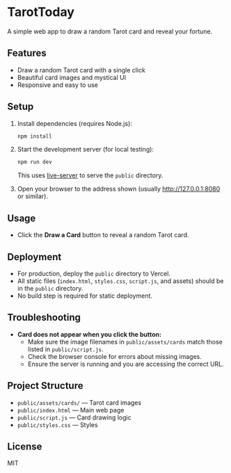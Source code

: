 # TarotToday

A simple web app to draw a random Tarot card and reveal your fortune.

## Features
- Draw a random Tarot card with a single click
- Beautiful card images and mystical UI
- Responsive and easy to use

## Setup
1. Install dependencies (requires Node.js):
   ```sh
   npm install
   ```
2. Start the development server (for local testing):
   ```sh
   npm run dev
   ```
   This uses [live-server](https://www.npmjs.com/package/live-server) to serve the `public` directory.

3. Open your browser to the address shown (usually http://127.0.0.1:8080 or similar).

## Usage
- Click the **Draw a Card** button to reveal a random Tarot card.

## Deployment

- For production, deploy the `public` directory to Vercel.
- All static files (`index.html`, `styles.css`, `script.js`, and assets) should be in the `public` directory.
- No build step is required for static deployment.

## Troubleshooting
- **Card does not appear when you click the button:**
  - Make sure the image filenames in `public/assets/cards` match those listed in `public/script.js`.
  - Check the browser console for errors about missing images.
  - Ensure the server is running and you are accessing the correct URL.

## Project Structure
- `public/assets/cards/` — Tarot card images
- `public/index.html` — Main web page
- `public/script.js` — Card drawing logic
- `public/styles.css` — Styles

## License
MIT